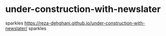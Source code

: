 # under-construction-with-newslater
sparkles https://reza-dehghani.github.io/under-construction-with-newslater/ sparkles
